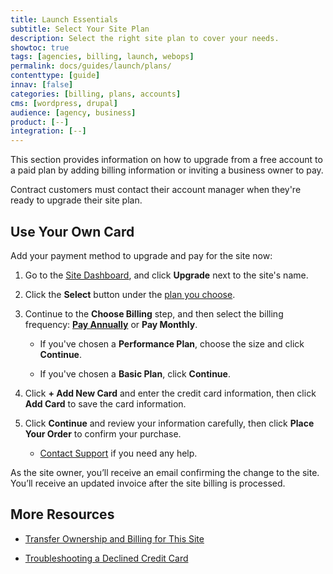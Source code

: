 ```yaml
---
title: Launch Essentials
subtitle: Select Your Site Plan
description: Select the right site plan to cover your needs.
showtoc: true
tags: [agencies, billing, launch, webops]
permalink: docs/guides/launch/plans/
contenttype: [guide]
innav: [false]
categories: [billing, plans, accounts]
cms: [wordpress, drupal]
audience: [agency, business]
product: [--]
integration: [--]
---
```


This section provides information on how to upgrade from a free account to a paid plan by adding billing information or inviting a business owner to pay.

Contract customers must contact their account manager when they're ready to upgrade their site plan.

## Use Your Own Card

Add your payment method to upgrade and pay for the site now:

1. Go to the [Site Dashboard](/guides/account-mgmt/workspace-sites-teams/sites#site-dashboard), and click **Upgrade** next to the site's name.

1. Click the **Select** button under the [plan you choose](https://pantheon.io/pricing/).

1. Continue to the **Choose Billing** step, and then select the billing frequency: [**Pay Annually**](/guides/account-mgmt/plans/pricing) or **Pay Monthly**.

   - If you've chosen a **Performance Plan**, choose the size and click **Continue**.

   - If you've chosen a **Basic Plan**, click **Continue**.

1. Click **+ Add New Card** and enter the credit card information, then click **Add Card** to save the card information.

1. Click **Continue** and review your information carefully, then click **Place Your Order** to confirm your purchase.

   - [Contact Support](/guides/support/contact-support) if you need any help.

As the site owner, you’ll receive an email confirming the change to the site. You’ll receive an updated invoice after the site billing is processed.

## More Resources

- [Transfer Ownership and Billing for This Site](/guides/legacy-dashboard/site-billing#transfer-ownership-and-billing-for-this-site)

- [Troubleshooting a Declined Credit Card](https://stripe.com/docs/declines/codes)


